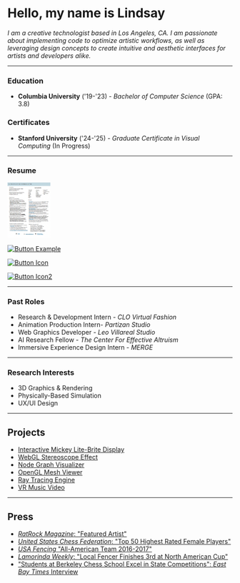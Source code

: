 # Hello, my name is Lindsay 


<i>I am a creative technologist based in Los Angeles, CA.  I am passionate about implementing code to optimize artistic workflows, as well as leveraging design concepts to create intuitive and aesthetic interfaces for artists and developers alike.</i>


---



### Education
* <b>Columbia University</b> ('19-'23) -  <i>Bachelor of Computer Science</i> (GPA: 3.8)

### Certificates
* <b>Stanford University</b> ('24-'25) - <i> Graduate Certificate in Visual Computing</i> (In Progress)

---
### Resume

[<img src="src/Screenshot 2023-12-05 at 4.10.04 PM.png" style="width: 10vw;">](./src/sweresume.pdf)

[![Button Example]][Link]
<!----------------------------------------------------------------------------->
[Link]: ./src/sweresume.pdf 'Link with example title.'
<!---------------------------------[ Buttons ]--------------------------------->
[Button Example]: https://img.shields.io/badge/Open_>-37a779?style=for-the-badge


[![Button Icon]][Link]
<!----------------------------------------------------------------------------->
[Link]: https://www.linkedin.com/in/lindsay-kornguth-a0885b1a0/ 'Link with example title.'
<!---------------------------------[ Buttons ]--------------------------------->
[Button Icon]: https://img.shields.io/badge/LinkedIn-EF2D5E?style=for-the-badge&color=blue&logoColor=white&logo=LinkedIn

[![Button Icon2]][Link2]
<!----------------------------------------------------------------------------->
[Link2]: https://github.com/likornguth?tab=repositories 'Link with example title.'
<!---------------------------------[ Buttons ]--------------------------------->
[Button Icon2]: https://img.shields.io/badge/GitHub-EF2D5E?style=for-the-badge&color=black&logoColor=white&logo=GitHub

-------
### Past Roles
* Research & Development Intern - <i>CLO Virtual Fashion</i>
* Animation Production Intern- <i>Partizan Studio</i>
* Web Graphics Developer - <i>Leo Villareal Studio</i>
* AI Research Fellow - <i>The Center For Effective Altruism</i>
* Immersive Experience Design Intern - <i>MERGE</i>

---
### Research Interests
* 3D Graphics & Rendering 
* Physically-Based Simulation
* UX/UI Design

---



## Projects

* [Interactive Mickey Lite-Brite Display ](project1.md)
* [WebGL Stereoscope Effect](project2.md)
* [Node Graph Visualizer](project3.md)
* [OpenGL Mesh Viewer](project4.md)
* [Ray Tracing Engine](project5.md)
* [VR Music Video](project6.md)

------

## Press

* [<i>RatRock Magazine</i>: "Featured Artist"](https://www.ratrockmagazine.com/feature/2022/3/26/lindsay-kornguth)
* [<i>United States Chess Federation</i>: "Top 50 Highest Rated Female Players"](https://www.uschess.org/component/option,com_top_players/Itemid,371?op=list&month=1609&f=usa&l=R:Top%20Girls%20Age%2015.&h=Top%20Girls%20Age%2015)
* [<i>USA Fencing</i> "All-American Team  2016-2017" ](https://cdn1.sportngin.com/attachments/document/a123-1653878/All-American_Team_2016-17.pdf)
* [<i>Lamorinda Weekly</i>: "Local Fencer Finishes 3rd at North American Cup"](https://www.lamorindaweekly.com/archive/issue0917/Local-Fencer-Finishes-Third-at-North-American-Cup.html)
* ["Students at Berkeley Chess School Excel in State Competitions": <i>East Bay Times</i> Interview](https://www.eastbaytimes.com/2011/01/13/students-at-berkeley-chess-club-excel-in-state-competitions/)


